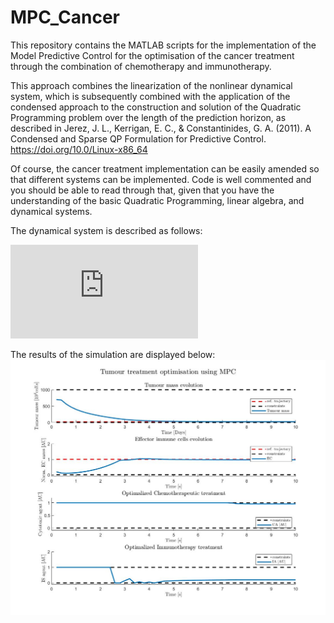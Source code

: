 # MPC_Cancer
This repository contains the MATLAB scripts for the implementation of the Model Predictive Control for the optimisation of the cancer treatment through the combination of chemotherapy and immunotherapy.

This approach combines the linearization of the nonlinear dynamical system, which is subsequently combined with the application
of the condensed approach to the construction and solution of the Quadratic Programming problem over the length of the
prediction horizon, as described in
Jerez, J. L., Kerrigan, E. C., & Constantinides, G. A. (2011). A Condensed and Sparse QP Formulation for Predictive Control. https://doi.org/10.0/Linux-x86_64

Of course, the cancer treatment implementation can be easily amended so that different systems can be implemented. Code is well commented
and you should be able to read through that, given that you have the understanding of the basic Quadratic Programming,
linear algebra, and dynamical systems.

The dynamical system is described as follows: 


![equation](https://latex.codecogs.com/gif.latex?%5Cbegin%7Balign*%7D%20%5Cfrac%7Bdx%7D%7Bdt%7D%20%26%3D%20-%5Cmu_%7BC%7Dx%20%5Cleft%28%20ln%5Cfrac%7Bx%7D%7Bx_%7B%5Cinfty%7D%7D%20%5Cright%20%29%20-%20%5Cgamma%20xy%20-%20k_%7Bx%7Dxu%20%5C%5C%20%5Cfrac%7Bdy%7D%7Bdt%7D%20%26%3D%20%5Cmu_%7BI%7D%28x%20-%20%5Cbeta%20x%5E%7B2%7D%29y%20-%20%5Cdelta%20y%20&plus;%20%5Calpha%20&plus;%20k_%7By%7Dyv%20%5Cend%7Balign*%7D)



The results of the simulation are displayed below: 
![alt text](https://github.com/miroslavgasparek/MPC_Cancer/blob/master/Cancer_Treatment_MPC.jpg)
